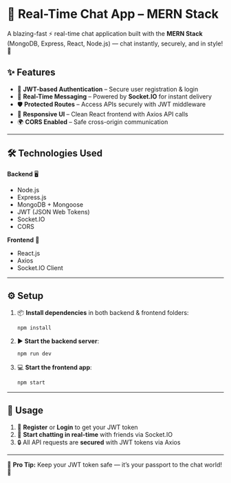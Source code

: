 # 💬 Real-Time Chat App – MERN Stack

A blazing-fast ⚡ real-time chat application built with the **MERN Stack** (MongoDB, Express, React, Node.js) — chat instantly, securely, and in style! 🚀  

## ✨ Features
- 🔐 **JWT-based Authentication** – Secure user registration & login  
- 💬 **Real-Time Messaging** – Powered by **Socket.IO** for instant delivery  
- 🛡 **Protected Routes** – Access APIs securely with JWT middleware  
- 📱 **Responsive UI** – Clean React frontend with Axios API calls  
- 🌍 **CORS Enabled** – Safe cross-origin communication  

---

## 🛠 Technologies Used
**Backend** 🖥  
- Node.js  
- Express.js  
- MongoDB + Mongoose  
- JWT (JSON Web Tokens)  
- Socket.IO  
- CORS  

**Frontend** 🎨  
- React.js  
- Axios  
- Socket.IO Client  

---

## ⚙️ Setup
1. 📦 **Install dependencies** in both backend & frontend folders:  
   ```bash
   npm install
   ```
2. ▶ **Start the backend server**:  
   ```bash
   npm run dev
   ```
3. 💻 **Start the frontend app**:  
   ```bash
   npm start
   ```

---

## 🚀 Usage
1. 📝 **Register** or **Login** to get your JWT token  
2. 💬 **Start chatting in real-time** with friends via Socket.IO  
3. 🔒 All API requests are **secured** with JWT tokens via Axios  

---

📌 **Pro Tip:** Keep your JWT token safe — it’s your passport to the chat world! 🛂  
